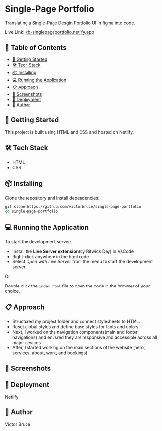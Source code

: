 # Single-Page Portfolio

Translating a Single-Page Desgin Portfolio UI in figma into code.

Live Link: [vb-singlepageportfolio.netlify.app](https://vb-singlepageportfolio.netlify.app/)

## 📌 Table of Contents

- [🚀 Getting Started](#-getting-started)
- [🛠️ Tech Stack](#-tech-stack)
- [📦 Installing](#-installing)
- [💻 Running the Application](#-running-the-application)
- [📋 Approach](#-approach)
- [📸 Screenshots](#-screenshots)
- [🚀 Deployment](#-deployment)
- [👤 Author](#-author)

## 🚀 Getting Started
This project is built using HTML and CSS and hosted on Netlify.

## 🛠️ Tech Stack
- HTML
- CSS

## 📦 Installing

Clone the repository and install dependencies:

```sh
git clone https://github.com/victorbruce/single-page-portfolio
cd single-page-portfolio
```

## 💻 Running the Application

To start the development server:

- Install the **Live Server extension**(by Ritwick Dey) in VsCode
- Right-click anywhere in the html code
- Select _Open with Live Server_ from the menu to start the development server

Or

Double click the `index.html` file to open the code in the browser of your choice.

## 📋 Approach

- Structured my project folder and connect stylesheets to HTML.
- Reset global styles and define base styles for fonts and colors
- Next, I worked on the navigation components(main and footer navigations) and enusred they are responsive and accessible across all major devices
- After, I started working on the main sections of the website (hero, services, about, work, and bookings)



## 📸 Screenshots


## 🚀 Deployment

Netlify

## 👤 Author

Victor Bruce